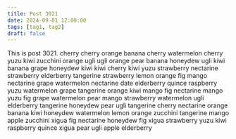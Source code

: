 ```yaml
---
title: Post 3021
date: 2024-09-01 12:00:00
tags: [tag1, tag2]
draft: false
---
```

This is post 3021.
cherry
cherry
orange
banana
cherry
watermelon
cherry
yuzu
kiwi
zucchini
orange
ugli
ugli
orange
pear
banana
honeydew
ugli
kiwi
banana
grape
honeydew
kiwi
kiwi
cherry
kiwi
yuzu
strawberry
nectarine
strawberry
elderberry
tangerine
strawberry
lemon
orange
fig
mango
nectarine
grape
watermelon
nectarine
date
elderberry
quince
raspberry
yuzu
watermelon
grape
tangerine
orange
kiwi
mango
fig
nectarine
mango
yuzu
fig
grape
watermelon
pear
mango
strawberry
watermelon
ugli
elderberry
tangerine
honeydew
pear
ugli
tangerine
cherry
nectarine
orange
banana
kiwi
honeydew
watermelon
lemon
orange
zucchini
tangerine
mango
apple
zucchini
xigua
fig
nectarine
honeydew
fig
xigua
strawberry
yuzu
kiwi
raspberry
quince
xigua
pear
ugli
apple
elderberry
